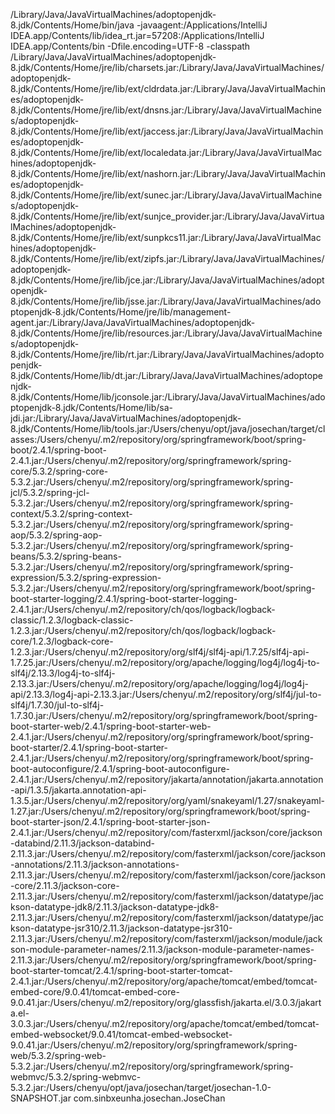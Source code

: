 /Library/Java/JavaVirtualMachines/adoptopenjdk-8.jdk/Contents/Home/bin/java -javaagent:/Applications/IntelliJ IDEA.app/Contents/lib/idea_rt.jar=57208:/Applications/IntelliJ IDEA.app/Contents/bin -Dfile.encoding=UTF-8 -classpath /Library/Java/JavaVirtualMachines/adoptopenjdk-8.jdk/Contents/Home/jre/lib/charsets.jar:/Library/Java/JavaVirtualMachines/adoptopenjdk-8.jdk/Contents/Home/jre/lib/ext/cldrdata.jar:/Library/Java/JavaVirtualMachines/adoptopenjdk-8.jdk/Contents/Home/jre/lib/ext/dnsns.jar:/Library/Java/JavaVirtualMachines/adoptopenjdk-8.jdk/Contents/Home/jre/lib/ext/jaccess.jar:/Library/Java/JavaVirtualMachines/adoptopenjdk-8.jdk/Contents/Home/jre/lib/ext/localedata.jar:/Library/Java/JavaVirtualMachines/adoptopenjdk-8.jdk/Contents/Home/jre/lib/ext/nashorn.jar:/Library/Java/JavaVirtualMachines/adoptopenjdk-8.jdk/Contents/Home/jre/lib/ext/sunec.jar:/Library/Java/JavaVirtualMachines/adoptopenjdk-8.jdk/Contents/Home/jre/lib/ext/sunjce_provider.jar:/Library/Java/JavaVirtualMachines/adoptopenjdk-8.jdk/Contents/Home/jre/lib/ext/sunpkcs11.jar:/Library/Java/JavaVirtualMachines/adoptopenjdk-8.jdk/Contents/Home/jre/lib/ext/zipfs.jar:/Library/Java/JavaVirtualMachines/adoptopenjdk-8.jdk/Contents/Home/jre/lib/jce.jar:/Library/Java/JavaVirtualMachines/adoptopenjdk-8.jdk/Contents/Home/jre/lib/jsse.jar:/Library/Java/JavaVirtualMachines/adoptopenjdk-8.jdk/Contents/Home/jre/lib/management-agent.jar:/Library/Java/JavaVirtualMachines/adoptopenjdk-8.jdk/Contents/Home/jre/lib/resources.jar:/Library/Java/JavaVirtualMachines/adoptopenjdk-8.jdk/Contents/Home/jre/lib/rt.jar:/Library/Java/JavaVirtualMachines/adoptopenjdk-8.jdk/Contents/Home/lib/dt.jar:/Library/Java/JavaVirtualMachines/adoptopenjdk-8.jdk/Contents/Home/lib/jconsole.jar:/Library/Java/JavaVirtualMachines/adoptopenjdk-8.jdk/Contents/Home/lib/sa-jdi.jar:/Library/Java/JavaVirtualMachines/adoptopenjdk-8.jdk/Contents/Home/lib/tools.jar:/Users/chenyu/opt/java/josechan/target/classes:/Users/chenyu/.m2/repository/org/springframework/boot/spring-boot/2.4.1/spring-boot-2.4.1.jar:/Users/chenyu/.m2/repository/org/springframework/spring-core/5.3.2/spring-core-5.3.2.jar:/Users/chenyu/.m2/repository/org/springframework/spring-jcl/5.3.2/spring-jcl-5.3.2.jar:/Users/chenyu/.m2/repository/org/springframework/spring-context/5.3.2/spring-context-5.3.2.jar:/Users/chenyu/.m2/repository/org/springframework/spring-aop/5.3.2/spring-aop-5.3.2.jar:/Users/chenyu/.m2/repository/org/springframework/spring-beans/5.3.2/spring-beans-5.3.2.jar:/Users/chenyu/.m2/repository/org/springframework/spring-expression/5.3.2/spring-expression-5.3.2.jar:/Users/chenyu/.m2/repository/org/springframework/boot/spring-boot-starter-logging/2.4.1/spring-boot-starter-logging-2.4.1.jar:/Users/chenyu/.m2/repository/ch/qos/logback/logback-classic/1.2.3/logback-classic-1.2.3.jar:/Users/chenyu/.m2/repository/ch/qos/logback/logback-core/1.2.3/logback-core-1.2.3.jar:/Users/chenyu/.m2/repository/org/slf4j/slf4j-api/1.7.25/slf4j-api-1.7.25.jar:/Users/chenyu/.m2/repository/org/apache/logging/log4j/log4j-to-slf4j/2.13.3/log4j-to-slf4j-2.13.3.jar:/Users/chenyu/.m2/repository/org/apache/logging/log4j/log4j-api/2.13.3/log4j-api-2.13.3.jar:/Users/chenyu/.m2/repository/org/slf4j/jul-to-slf4j/1.7.30/jul-to-slf4j-1.7.30.jar:/Users/chenyu/.m2/repository/org/springframework/boot/spring-boot-starter-web/2.4.1/spring-boot-starter-web-2.4.1.jar:/Users/chenyu/.m2/repository/org/springframework/boot/spring-boot-starter/2.4.1/spring-boot-starter-2.4.1.jar:/Users/chenyu/.m2/repository/org/springframework/boot/spring-boot-autoconfigure/2.4.1/spring-boot-autoconfigure-2.4.1.jar:/Users/chenyu/.m2/repository/jakarta/annotation/jakarta.annotation-api/1.3.5/jakarta.annotation-api-1.3.5.jar:/Users/chenyu/.m2/repository/org/yaml/snakeyaml/1.27/snakeyaml-1.27.jar:/Users/chenyu/.m2/repository/org/springframework/boot/spring-boot-starter-json/2.4.1/spring-boot-starter-json-2.4.1.jar:/Users/chenyu/.m2/repository/com/fasterxml/jackson/core/jackson-databind/2.11.3/jackson-databind-2.11.3.jar:/Users/chenyu/.m2/repository/com/fasterxml/jackson/core/jackson-annotations/2.11.3/jackson-annotations-2.11.3.jar:/Users/chenyu/.m2/repository/com/fasterxml/jackson/core/jackson-core/2.11.3/jackson-core-2.11.3.jar:/Users/chenyu/.m2/repository/com/fasterxml/jackson/datatype/jackson-datatype-jdk8/2.11.3/jackson-datatype-jdk8-2.11.3.jar:/Users/chenyu/.m2/repository/com/fasterxml/jackson/datatype/jackson-datatype-jsr310/2.11.3/jackson-datatype-jsr310-2.11.3.jar:/Users/chenyu/.m2/repository/com/fasterxml/jackson/module/jackson-module-parameter-names/2.11.3/jackson-module-parameter-names-2.11.3.jar:/Users/chenyu/.m2/repository/org/springframework/boot/spring-boot-starter-tomcat/2.4.1/spring-boot-starter-tomcat-2.4.1.jar:/Users/chenyu/.m2/repository/org/apache/tomcat/embed/tomcat-embed-core/9.0.41/tomcat-embed-core-9.0.41.jar:/Users/chenyu/.m2/repository/org/glassfish/jakarta.el/3.0.3/jakarta.el-3.0.3.jar:/Users/chenyu/.m2/repository/org/apache/tomcat/embed/tomcat-embed-websocket/9.0.41/tomcat-embed-websocket-9.0.41.jar:/Users/chenyu/.m2/repository/org/springframework/spring-web/5.3.2/spring-web-5.3.2.jar:/Users/chenyu/.m2/repository/org/springframework/spring-webmvc/5.3.2/spring-webmvc-5.3.2.jar:/Users/chenyu/opt/java/josechan/target/josechan-1.0-SNAPSHOT.jar com.sinbxeunha.josechan.JoseChan
